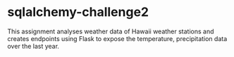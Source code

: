 # sqlalchemy-challenge2


This assignment analyses weather data of Hawaii weather stations and creates endpoints using Flask to expose the temperature, precipitation data over the last year.

